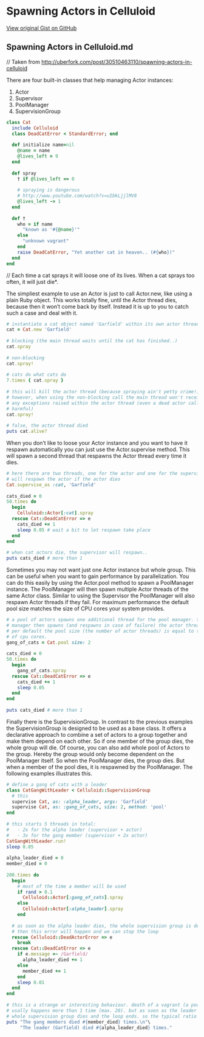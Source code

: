# Spawning Actors in Celluloid

[View original Gist on GitHub](https://gist.github.com/Integralist/62a2b3e41c27ec680cbf)

## Spawning Actors in Celluloid.md

// Taken from http://uberfork.com/post/30510463110/spawning-actors-in-celluloid

There are four built-in classes that help managing Actor instances:

1. Actor
2. Supervisor
3. PoolManager
4. SupervisionGroup

```ruby
class Cat
  include Celluloid
  class DeadCatError < StandardError; end
 
  def initialize name=nil
    @name = name
    @lives_left = 9
  end
  
  def spray
    † if @lives_left == 0
 
    # spraying is dangerous
    # http://www.youtube.com/watch?v=uIbkLjjlMV8 
    @lives_left -= 1
  end
 
  def †
    who = if name
      "known as '#{@name}'"
    else
      "unknown vagrant"
    end
    raise DeadCatError, "Yet another cat in heaven.. (#{who})"
  end
end
```

// Each time a cat sprays it will loose one of its lives. When a cat sprays too often, it will just die*.

The simpliest example to use an Actor is just to call Actor.new, like using a plain Ruby object. This works totally fine, until the Actor thread dies, because then it won’t come back by itself. Instead it is up to you to catch such a case and deal with it.

```ruby
# instantiate a cat object named 'Garfield' within its own actor thread
cat = Cat.new 'Garfield'
 
# blocking (the main thread waits until the cat has finished..)
cat.spray
 
# non-blocking
cat.spray!
 
# cats do what cats do
7.times { cat.spray } 
 
# this will kill the actor thread (because spraying ain't petty crime!)
# however, when using the non-blocking call the main thread won't receive
# any exceptions raised within the actor thread (even a dead actor call is not
# harmful)
cat.spray!
 
# false, the actor thread died
puts cat.alive?
```

When you don’t like to loose your Actor instance and you want to have it respawn automatically you can just use the Actor.supervise method. This will spawn a second thread that respawns the Actor thread every time it dies.

```ruby
# here there are two threads, one for the actor and one for the supervisor, that
# will respawn the actor if the actor dies
Cat.supervise_as :cat, 'Garfield'
 
cats_died = 0
50.times do
  begin
    Celluloid::Actor[:cat].spray
  rescue Cat::DeadCatError => e
    cats_died += 1
    sleep 0.05 # wait a bit to let respawn take place
  end
end
 
# when cat actors die, the supervisor will respawn..
puts cats_died # more than 1
```

Sometimes you may not want just one Actor instance but whole group. This can be useful when you want to gain performance by parallelization. You can do this easily by using the Actor.pool method to spawn a PoolManager instance. The PoolManager will then spawn multiple Actor threads of the same Actor class.  Similar to using the Supervisor the PoolManager will also respawn Actor threads if they fail. For maximum performance the default pool size matches the size of CPU cores your system provides. 

```ruby
# a pool of actors spawns one additional thread for the pool manager. the pool
# manager then spawns (and respawns in case of failure) the actor threads.
# per default the pool size (the number of actor threads) is equal to the number
# of cpu cores.
gang_of_cats = Cat.pool size: 2
 
cats_died = 0
50.times do
  begin
    gang_of_cats.spray
  rescue Cat::DeadCatError => e
    cats_died += 1
    sleep 0.05
  end
end
 
puts cats_died # more than 1
```

Finally there is the SupervisionGroup. In contrast to the previous examples the SupervisionGroup is designed to be used as a base class. It offers a declarative approach to combine a set of actors to a group together and make them depend on each other. So if one member of the group dies, the whole group will die. Of course, you can also add whole pool of Actors to the group. Hereby the group would only become dependent on the PoolManager itself. So when the PoolManager dies, the group dies. But when a member of the pool dies, it is respawned by the PoolManager. The following examples illustrates this.

```ruby
# define a gang of cats with a leader
class CatGangWithLeader < Celluloid::SupervisionGroup
  # this
  supervise Cat, as: :alpha_leader, args: 'Garfield'
  supervise Cat, as: :gang_of_cats, size: 2, method: 'pool'
end
 
# this starts 5 threads in total:
#   - 2x for the alpha leader (supervisor + actor)
#   - 3x for the gang member (supervisor + 2x actor)
CatGangWithLeader.run!
sleep 0.05
 
alpha_leader_died = 0
member_died = 0
 
200.times do
  begin
    # most of the time a member will be used
    if rand > 0.1
      Celluloid::Actor[:gang_of_cats].spray
    else
      Celluloid::Actor[:alpha_leader].spray
    end
 
  # as soon as the alpha leader dies, the whole supervision group is dead
  # then this error will happen and we can stop the loop
  rescue Celluloid::DeadActorError => e
    break
  rescue Cat::DeadCatError => e
    if e.message =~ /Garfield/
      alpha_leader_died += 1
    else
      member_died += 1
    end
    sleep 0.01
  end
end
 
# this is a strange or interesting behaviour. death of a vagrant (a pool member)
# usally happens more than 1 time (max. 20). but as soon as the leader dies, the 
# whole supervision group dies and the loop ends. so the typical ratio is 9:1.
puts "The gang members died #{member_died} times.\n"\
     "The leader (Garfield) died #{alpha_leader_died} times."
```

